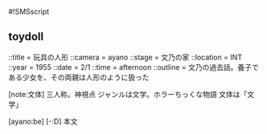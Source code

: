 #!SMSscript

## toydoll

::title = 玩具の人形
::camera = ayano
::stage = 文乃の家
::location = INT
::year = 1955
::date = 2/1
::time = afternoon
::outline = 文乃の過去話。養子である少女を、その両親は人形のように扱った

[note:文体]
三人称。神視点
ジャンルは文学。ホラーちっくな物語
文体は「文学」

[ayano:be]
[-:D]
本文
